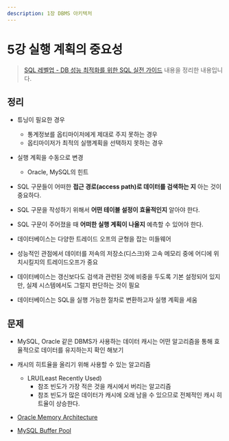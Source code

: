 ```yaml
---
description: 1장 DBMS 아키텍처
---
```


# 5강 실행 계획의 중요성

> [SQL 레벨업 - DB 성능 최적화를 위한 SQL 실전 가이드](http://www.kyobobook.co.kr/product/detailViewKor.laf?mallGb=KOR&ejkGb=KOR&barcode=9788968482519) 내용을 정리한 내용입니다.

## 정리

- 튜닝이 필요한 경우
	- 통계정보를 옵티마이저에게 제대로 주지 못하는 경우
	- 옵티마이저가 최적의 실행계획을 선택하지 못하는 경우

- 실행 계획을 수동으로 변경
	- Oracle, MySQL의 힌트

- SQL 구문들이 어떠한 **접근 경로(access path)로 데이터를 검색하는 지** 아는 것이 중요하다.
- SQL 구문을 작성하기 위해서 **어떤 테이블 설정이 효율적인지** 알아야 한다.
- SQL 구문이 주어졌을 때 **어떠한 실행 계획이 나올지** 예측할 수 있어야 한다.


- 데이터베이스는 다양한 트레이드 오프의 균형을 잡는 미들웨어
- 성능적인 관점에서 데이터를 저속의 저장소(디스크)와 고속 메모리 중에 어디에 위치시킬지의 트레이드오프가 중요
- 데이터베이스는 갱신보다도 검색과 관련된 것에 비중을 두도록 기본 설정되어 있지만, 실제 시스템에서도 그럴지 판단하는 것이 필요
- 데이터베이스는 SQL을 실행 가능한 절차로 변환하고자 실행 계획을 세움

## 문제

- MySQL, Oracle 같은 DBMS가 사용하는 데이터 캐시는 어떤 알고리즘을 통해 효율적으로 데이터를 유지하는지 확인 해보기

- 캐시의 히트율을 올리기 위해 사용할 수 있는 알고리즘
	- LRU(Least Recently Used)
		- 참조 빈도가 가장 적은 것을 캐시에서 버리는 알고리즘
		- 참조 빈도가 많은 데이터가 캐시에 오래 남을 수 있으므로 전체적인 캐시 히트율이 상승한다.


- [Oracle Memory Architecture](https://docs.oracle.com/cd/E25054_01/server.1111/e25789/memory.htm#autoldlO)
- [MySQL Buffer Pool](http://dev.mysql.com/doc/refman/5.7/en/innodb-buffer-pool.html)
